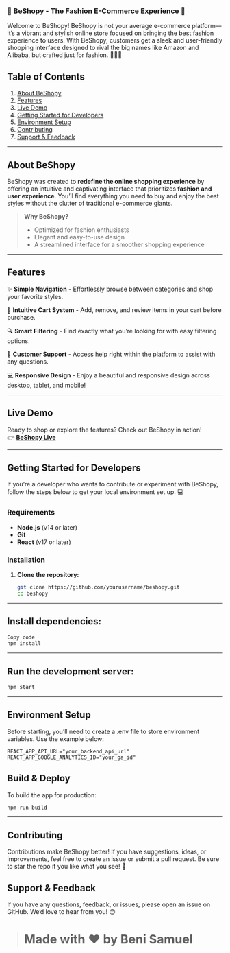 ### 🌟 BeShopy - The Fashion E-Commerce Experience 🌟


Welcome to BeShopy! BeShopy is not your average e-commerce platform—it’s a vibrant and stylish online store focused on bringing the best fashion experience to users. With BeShopy, customers get a sleek and user-friendly shopping interface designed to rival the big names like Amazon and Alibaba, but crafted just for fashion. 👗👚👠

## Table of Contents


1. [About BeShopy](#about-beshopy)
2. [Features](#features)
3. [Live Demo](#live-demo)
4. [Getting Started for Developers](#getting-started-for-developers)
5. [Environment Setup](#environment-setup)
6. [Contributing](#contributing)
7. [Support & Feedback](#support--feedback)

---

## About BeShopy


BeShopy was created to **redefine the online shopping experience** by offering an intuitive and captivating interface that prioritizes **fashion and user experience**. You’ll find everything you need to buy and enjoy the best styles without the clutter of traditional e-commerce giants.

> **Why BeShopy?**
> - Optimized for fashion enthusiasts
> - Elegant and easy-to-use design
> - A streamlined interface for a smoother shopping experience

---

## Features


✨ **Simple Navigation** - Effortlessly browse between categories and shop your favorite styles.

🛒 **Intuitive Cart System** - Add, remove, and review items in your cart before purchase.

🔍 **Smart Filtering** - Find exactly what you’re looking for with easy filtering options.

💬 **Customer Support** - Access help right within the platform to assist with any questions.

💻 **Responsive Design** - Enjoy a beautiful and responsive design across desktop, tablet, and mobile!

---

## Live Demo


Ready to shop or explore the features? Check out BeShopy in action!  
👉 [**BeShopy Live**](https://beshopy.vercel.app)

---

## Getting Started for Developers


If you’re a developer who wants to contribute or experiment with BeShopy, follow the steps below to get your local environment set up. 💻

### Requirements


- **Node.js** (v14 or later)
- **Git**
- **React** (v17 or later)
  
### Installation


1. **Clone the repository:**

   ```bash
   git clone https://github.com/yourusername/beshopy.git
   cd beshopy

---

## Install dependencies:

```bash
Copy code
npm install
```

---


## Run the development server:

```bash
npm start
```

---


## Environment Setup

Before starting, you’ll need to create a .env file to store environment variables. Use the example below:

```env
REACT_APP_API_URL="your_backend_api_url"
REACT_APP_GOOGLE_ANALYTICS_ID="your_ga_id"
```

## Build & Deploy
To build the app for production:

```bash
npm run build
```

---


## Contributing

Contributions make BeShopy better! If you have suggestions, ideas, or improvements, feel free to create an issue or submit a pull request. Be sure to star the repo if you like what you see! 🌟

## Support & Feedback

If you have any questions, feedback, or issues, please open an issue on GitHub. We’d love to hear from you! 😊

> # Made with ❤️ by Beni Samuel
